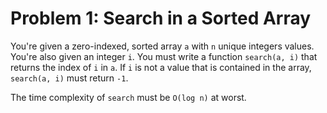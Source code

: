 Problem 1: Search in a Sorted Array
===================================

You're given a zero-indexed, sorted array `a` with `n` unique integers values. You're also given an integer `i`. You must write a function `search(a, i)` that returns the index of `i` in `a`. If `i` is not a value that is contained in the array, `search(a, i)` must return `-1`.

The time complexity of `search` must be `O(log n)` at worst.
